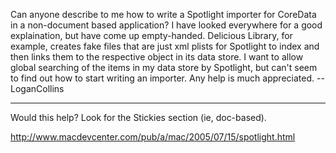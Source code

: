 Can anyone describe to me how to write a Spotlight importer for CoreData in a non-document based application? I have looked everywhere for a good explaination, but have come up empty-handed. Delicious Library, for example, creates fake files that are just xml plists for Spotlight to index and then links them to the respective object in its data store. I want to allow global searching of the items in my data store by Spotlight, but can't seem to find out how to start writing an importer. Any help is much appreciated. --LoganCollins

----

Would this help? Look for the Stickies section (ie, doc-based).

http://www.macdevcenter.com/pub/a/mac/2005/07/15/spotlight.html
